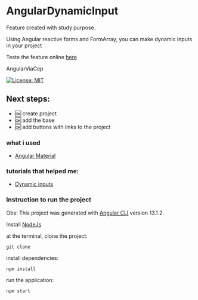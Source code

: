 # AngularDynamicInput

Feature created with study purpose.

Using Angular reactive forms and FormArray, you can make dynamic inputs in your project

Teste the feature online [here](https://samucatezu.github.io/AngularDynamicInput/)

AngularViaCep

[![License: MIT](https://img.shields.io/badge/License-MIT-yellow.svg)](https://github.com/Pereira-Araujo/users-api/blob/main/LICENSE.md)


## Next steps:

- :ok: create project
- :ok: add the base
- :ok: add buttons with links to the project

### what i used

- [Angular Material](https://material.angular.io/)

### tutorials that helped me:

- [Dynamic inputs](https://stackblitz.com/edit/dynamic-reactive-form-angular-army?file=src%2Fapp%2Fapp.component.css)

### Instruction to run the project

Obs: This project was generated with [Angular CLI](https://github.com/angular/angular-cli) version 13.1.2.

Install [NodeJs](https://nodejs.org/en/)

at the terminal, clone the project:

```
git clone
```

install dependencies:

```
npm install
```

run the application:

```
npm start
```
